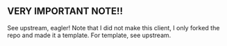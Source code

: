 **VERY IMPORTANT NOTE!!**
-
See upstream, eagler!
Note that I did not make this client, I only forked the repo and made it a template. For template, see upstream.







